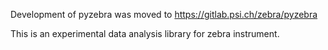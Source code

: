 Development of pyzebra was moved to https://gitlab.psi.ch/zebra/pyzebra

This is an experimental data analysis library for zebra instrument.
